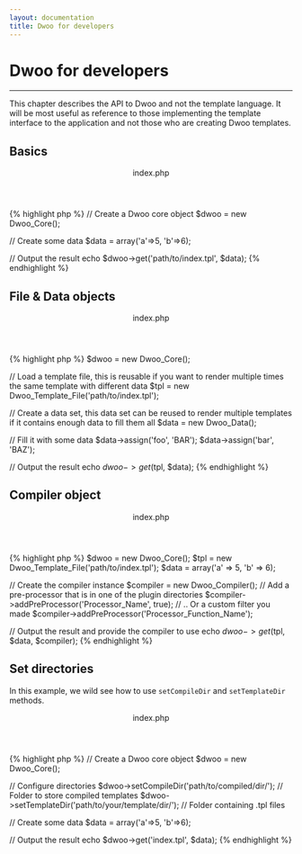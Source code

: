 ```yaml
---
layout: documentation
title: Dwoo for developers
---
```


# Dwoo for developers

---

This chapter describes the API to Dwoo and not the template language.
It will be most useful as reference to those implementing the template interface to the application and not those who
are creating Dwoo templates.

## Basics
<div class="code-box">
<header>index.php</header>
{% highlight php %}
<?php
// Include the main class and register autoloader class (it should handle the rest on its own)
require 'vendor/autoload.php';

// Create a Dwoo core object
$dwoo = new Dwoo_Core();

// Create some data
$data = array('a'=>5, 'b'=>6);

// Output the result
echo $dwoo->get('path/to/index.tpl', $data);
{% endhighlight %}
</div>

## File & Data objects
<div class="code-box">
<header>index.php</header>
{% highlight php %}
<?php
require 'vendor/autoload.php';

$dwoo = new Dwoo_Core();

// Load a template file, this is reusable if you want to render multiple times the same template with different data
$tpl = new Dwoo_Template_File('path/to/index.tpl');

// Create a data set, this data set can be reused to render multiple templates if it contains enough data to fill them all
$data = new Dwoo_Data();

// Fill it with some data 
$data->assign('foo', 'BAR');
$data->assign('bar', 'BAZ');

// Output the result
echo $dwoo->get($tpl, $data);
{% endhighlight %}
</div>

## Compiler object
<div class="code-box">
<header>index.php</header>
{% highlight php %}
<?php
require 'vendor/autoload.php';

$dwoo = new Dwoo_Core();
$tpl = new Dwoo_Template_File('path/to/index.tpl');
$data = array('a' => 5, 'b' => 6);
 
// Create the compiler instance
$compiler = new Dwoo_Compiler();
// Add a pre-processor that is in one of the plugin directories
$compiler->addPreProcessor('Processor_Name', true);
// .. Or a custom filter you made
$compiler->addPreProcessor('Processor_Function_Name');
 
// Output the result and provide the compiler to use
echo $dwoo->get($tpl, $data, $compiler);
{% endhighlight %}
</div>

## Set directories
In this example, we wild see how to use `setCompileDir` and `setTemplateDir` methods.
<div class="code-box">
<header>index.php</header>
{% highlight php %}
<?php
// Include the main class and register autoloader class (it should handle the rest on its own)
require 'vendor/autoload.php';

// Create a Dwoo core object
$dwoo = new Dwoo_Core();

// Configure directories
$dwoo->setCompileDir('path/to/compiled/dir/'); // Folder to store compiled templates
$dwoo->setTemplateDir('path/to/your/template/dir/'); // Folder containing .tpl files

// Create some data
$data = array('a'=>5, 'b'=>6);

// Output the result
echo $dwoo->get('index.tpl', $data);
{% endhighlight %}
</div>